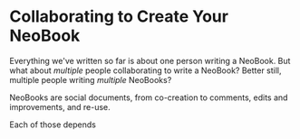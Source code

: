 # Collaborating to Create Your NeoBook

Everything we've written so far is about one person writing a NeoBook. But what about *multiple* people collaborating to write a NeoBook? Better still, multiple people writing *multiple* NeoBooks? 

NeoBooks are social documents, from co-creation to comments, edits and improvements, and re-use. 

Each of those depends 